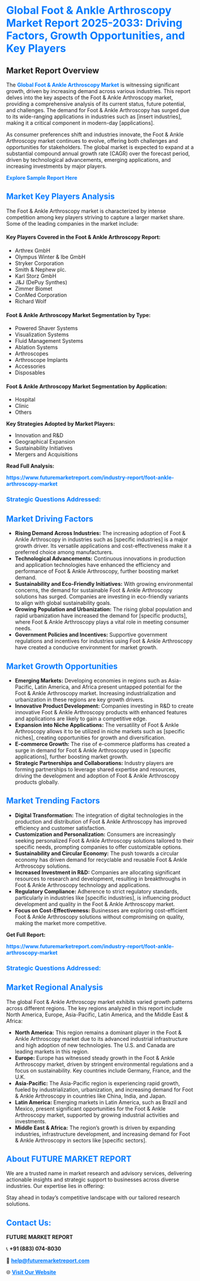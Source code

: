 <h1 style="color: #007BFF;">Global Foot & Ankle Arthroscopy Market Report 2025-2033: Driving Factors, Growth Opportunities, and Key Players</h1>

<section id="overview">
<h2>Market Report Overview</h2>
<p>The <a href="https://www.futuremarketreport.com/industry-report/foot-ankle-arthroscopy-market" style="color: #007BFF; text-decoration: none;"><strong>Global Foot & Ankle Arthroscopy Market</strong></a> is witnessing significant growth, driven by increasing demand across various industries. This report delves into the key aspects of the Foot & Ankle Arthroscopy market, providing a comprehensive analysis of its current status, future potential, and challenges. The demand for Foot & Ankle Arthroscopy has surged due to its wide-ranging applications in industries such as [insert industries], making it a critical component in modern-day [applications].</p>
<p>As consumer preferences shift and industries innovate, the Foot & Ankle Arthroscopy market continues to evolve, offering both challenges and opportunities for stakeholders. The global market is expected to expand at a substantial compound annual growth rate (CAGR) over the forecast period, driven by technological advancements, emerging applications, and increasing investments by major players.</p>
</section>

<section id="overview">
<p><a href="https://www.futuremarketreport.com/request-sample/reportId=77626" style="color: #007BFF; text-decoration: none;"><strong>Explore Sample Report Here</strong></a></p>
</section>

<section id="key-players">
<h2 style="color: #007BFF;">Market Key Players Analysis</h2>
<p>The Foot & Ankle Arthroscopy market is characterized by intense competition among key players striving to capture a larger market share. Some of the leading companies in the market include:</p>
<h4>Key Players Covered in the Foot & Ankle Arthroscopy Report:</h4>
<ul><li>Arthrex GmbH</li><li>Olympus Winter &amp; Ibe GmbH</li><li>Stryker Corporation</li><li>Smith &amp; Nephew plc.</li><li>Karl Storz GmbH</li><li>J&amp;J (DePuy Synthes)</li><li>Zimmer Biomet</li><li>ConMed Corporation</li><li>Richard Wolf</li></ul>
<h4>Foot & Ankle Arthroscopy Market Segmentation by Type:</h4>
<ul><li>Powered Shaver Systems</li><li>Visualization Systems</li><li>Fluid Management Systems</li><li>Ablation Systems</li><li>Arthroscopes</li><li>Arthroscope Implants</li><li>Accessories</li><li>Disposables</li></ul>

<h4>Foot & Ankle Arthroscopy Market Segmentation by Application:</h4>
<ul><li>Hospital</li><li>Clinic</li><li>Others</li></ul>
<p><strong>Key Strategies Adopted by Market Players:</strong></p>
<ul>
<li>Innovation and R&D</li>
<li>Geographical Expansion</li>
<li>Sustainability Initiatives</li>
<li>Mergers and Acquisitions</li>
</ul>
</section>

<section>
<p><strong>Read Full Analysis: </strong></p><a href="https://www.futuremarketreport.com/industry-report/foot-ankle-arthroscopy-market" style="color: #007BFF; text-decoration: none;"><strong>https://www.futuremarketreport.com/industry-report/foot-ankle-arthroscopy-market</strong></a>
<h3 style="color: #007BFF;">Strategic Questions Addressed:</h3>
</section>

<section id="driving-factors">
<h2 style="color: #007BFF;">Market Driving Factors</h2>
<ul>
<li><strong>Rising Demand Across Industries:</strong> The increasing adoption of Foot & Ankle Arthroscopy in industries such as [specific industries] is a major growth driver. Its versatile applications and cost-effectiveness make it a preferred choice among manufacturers.</li>
<li><strong>Technological Advancements:</strong> Continuous innovations in production and application technologies have enhanced the efficiency and performance of Foot & Ankle Arthroscopy, further boosting market demand.</li>
<li><strong>Sustainability and Eco-Friendly Initiatives:</strong> With growing environmental concerns, the demand for sustainable Foot & Ankle Arthroscopy solutions has surged. Companies are investing in eco-friendly variants to align with global sustainability goals.</li>
<li><strong>Growing Population and Urbanization:</strong> The rising global population and rapid urbanization have increased the demand for [specific products], where Foot & Ankle Arthroscopy plays a vital role in meeting consumer needs.</li>
<li><strong>Government Policies and Incentives:</strong> Supportive government regulations and incentives for industries using Foot & Ankle Arthroscopy have created a conducive environment for market growth.</li>
</ul>
</section>

<section id="growth-opportunities">
<h2 style="color: #007BFF;">Market Growth Opportunities</h2>
<ul>
<li><strong>Emerging Markets:</strong> Developing economies in regions such as Asia-Pacific, Latin America, and Africa present untapped potential for the Foot & Ankle Arthroscopy market. Increasing industrialization and urbanization in these regions are key growth drivers.</li>
<li><strong>Innovative Product Development:</strong> Companies investing in R&D to create innovative Foot & Ankle Arthroscopy products with enhanced features and applications are likely to gain a competitive edge.</li>
<li><strong>Expansion into Niche Applications:</strong> The versatility of Foot & Ankle Arthroscopy allows it to be utilized in niche markets such as [specific niches], creating opportunities for growth and diversification.</li>
<li><strong>E-commerce Growth:</strong> The rise of e-commerce platforms has created a surge in demand for Foot & Ankle Arthroscopy used in [specific applications], further boosting market growth.</li>
<li><strong>Strategic Partnerships and Collaborations:</strong> Industry players are forming partnerships to leverage shared expertise and resources, driving the development and adoption of Foot & Ankle Arthroscopy products globally.</li>
</ul>
</section>

<section id="trending-factors">
<h2 style="color: #007BFF;">Market Trending Factors</h2>
<ul>
<li><strong>Digital Transformation:</strong> The integration of digital technologies in the production and distribution of Foot & Ankle Arthroscopy has improved efficiency and customer satisfaction.</li>
<li><strong>Customization and Personalization:</strong> Consumers are increasingly seeking personalized Foot & Ankle Arthroscopy solutions tailored to their specific needs, prompting companies to offer customizable options.</li>
<li><strong>Sustainability and Circular Economy:</strong> The push towards a circular economy has driven demand for recyclable and reusable Foot & Ankle Arthroscopy solutions.</li>
<li><strong>Increased Investment in R&D:</strong> Companies are allocating significant resources to research and development, resulting in breakthroughs in Foot & Ankle Arthroscopy technology and applications.</li>
<li><strong>Regulatory Compliance:</strong> Adherence to strict regulatory standards, particularly in industries like [specific industries], is influencing product development and quality in the Foot & Ankle Arthroscopy market.</li>
<li><strong>Focus on Cost-Effectiveness:</strong> Businesses are exploring cost-efficient Foot & Ankle Arthroscopy solutions without compromising on quality, making the market more competitive.</li>
</ul>
</section>

<section>
<p><strong>Get Full Report: </strong></p><a href="https://www.futuremarketreport.com/industry-report/foot-ankle-arthroscopy-market" style="color: #007BFF; text-decoration: none;"><strong>https://www.futuremarketreport.com/industry-report/foot-ankle-arthroscopy-market</strong></a>
<h3 style="color: #007BFF;">Strategic Questions Addressed:</h3>
</section>


<section id="regional-analysis">
<h2 style="color: #007BFF;">Market Regional Analysis</h2>
<p>The global Foot & Ankle Arthroscopy market exhibits varied growth patterns across different regions. The key regions analyzed in this report include North America, Europe, Asia-Pacific, Latin America, and the Middle East & Africa:</p>
<ul>
<li><strong>North America:</strong> This region remains a dominant player in the Foot & Ankle Arthroscopy market due to its advanced industrial infrastructure and high adoption of new technologies. The U.S. and Canada are leading markets in this region.</li>
<li><strong>Europe:</strong> Europe has witnessed steady growth in the Foot & Ankle Arthroscopy market, driven by stringent environmental regulations and a focus on sustainability. Key countries include Germany, France, and the U.K.</li>
<li><strong>Asia-Pacific:</strong> The Asia-Pacific region is experiencing rapid growth, fueled by industrialization, urbanization, and increasing demand for Foot & Ankle Arthroscopy in countries like China, India, and Japan.</li>
<li><strong>Latin America:</strong> Emerging markets in Latin America, such as Brazil and Mexico, present significant opportunities for the Foot & Ankle Arthroscopy market, supported by growing industrial activities and investments.</li>
<li><strong>Middle East & Africa:</strong> The region’s growth is driven by expanding industries, infrastructure development, and increasing demand for Foot & Ankle Arthroscopy in sectors like [specific sectors].</li>
</ul>
</section>

<footer>
<h2 style="color: #007BFF;">About FUTURE MARKET REPORT</h2>
<p>We are a trusted name in market research and advisory services, delivering actionable insights and strategic support to businesses across diverse industries. Our expertise lies in offering:</p>

<p>Stay ahead in today’s competitive landscape with our tailored research solutions.</p>

<h2 style="color: #007BFF;">Contact Us:</h2>
<p><strong>FUTURE MARKET REPORT</strong></p>
<p>📞 <strong>+91 (883) 074-8030</strong></p>
<p>📧 <strong><a href="mailto:help@futuremarketreport.com" style="color: #007BFF;">help@futuremarketreport.com</a></strong></p>
<p>🌐 <strong><a href="https://www.futuremarketreport.com/" style="color: #007BFF;">Visit Our Website</a></strong></p>
</footer>
